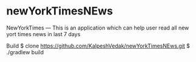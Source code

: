 # newYorkTimesNEws
NewYorkTimes — 
This is an application which can help user read all new yort times news in last 7 days

Build
$ clone https://github.com/KalpeshVedak/newYorkTimesNEws.git
$ ./gradlew build

